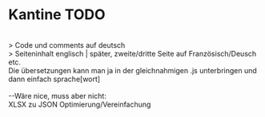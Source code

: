 # Kantine TODO

<br>> Code und comments auf deutsch
<br>> Seiteninhalt englisch | später, zweite/dritte Seite auf Französisch/Deusch etc.
<br>Die übersetzungen kann man ja in der gleichnahmigen .js unterbringen und dann einfach sprache[wort]
<br>
<br>--Wäre nice, muss aber nicht:
<br>XLSX zu JSON Optimierung/Vereinfachung
